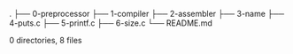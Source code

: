 .
├── 0-preprocessor
├── 1-compiler
├── 2-assembler
├── 3-name
├── 4-puts.c
├── 5-printf.c
├── 6-size.c
└── README.md

0 directories, 8 files
